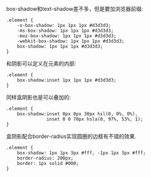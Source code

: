 box-shadow和text-shadow差不多，但是要加浏览器前缀:

```
.element {
	-o-box-shadow: 1px 1px 1px #d3d3d3;
	-ms-box-shadow: 1px 1px 1px #d3d3d3;
	-moz-box-shadow: 1px 1px 1px #d3d3d3;
	-webkit-box-shadow: 1px 1px 1px #d3d3d3;
	box-shadow: 1px 1px 1px #d3d3d3;
}
```

和阴影可以定义在元素的内部:

```
.element {
	box-shadow:inset 1px 1px 1px #d3d3d3;
}
```

同样盒阴影也是可以叠加的:

```
.element {
	box-shadow:inset 0px 0px 30px hsl(0, 0%, 0%), 
	           inset 0 0 70px hsla(0, 97%, 53%, 1);
}
```

盒阴影配合border-radius实现圆圈的边框有不错的效果.

```
.element {
	box-shadow: 1px 1px 3px #fff, -1px 1px 3px #fff;
	border-radius: 200px;
	border: 1px solid #000;
}
```